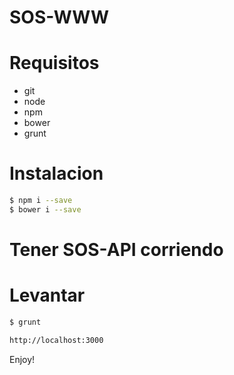 # SOS-WWW

# Requisitos

- git
- node
- npm
- bower
- grunt

# Instalacion

```sh
$ npm i --save
$ bower i --save
```

# Tener SOS-API corriendo

# Levantar

```sh
$ grunt

http://localhost:3000
```

Enjoy!
